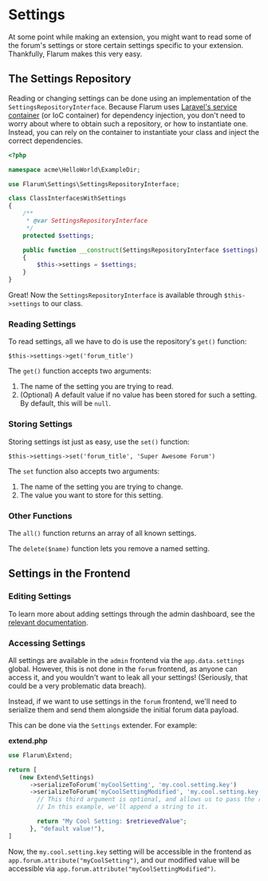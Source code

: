 # Settings

At some point while making an extension, you might want to read some of the forum's settings or store certain settings specific to your extension. Thankfully, Flarum makes this very easy.

## The Settings Repository

Reading or changing settings can be done using an implementation of the `SettingsRepositoryInterface`. Because Flarum uses [Laravel's service container](https://laravel.com/docs/8.x/container) (or IoC container) for dependency injection, you don't need to worry about where to obtain such a repository, or how to instantiate one. Instead, you can rely on the container to instantiate your class and inject the correct dependencies.

```php
<?php

namespace acme\HelloWorld\ExampleDir;

use Flarum\Settings\SettingsRepositoryInterface;

class ClassInterfacesWithSettings
{
    /**
     * @var SettingsRepositoryInterface
     */
    protected $settings;

    public function __construct(SettingsRepositoryInterface $settings)
    {
        $this->settings = $settings;
    }
}
```

Great! Now the `SettingsRepositoryInterface` is available through `$this->settings` to our class.

### Reading Settings

To read settings, all we have to do is use the repository's `get()` function:

`$this->settings->get('forum_title')`

The `get()` function accepts two arguments:

1. The name of the setting you are trying to read.
2. (Optional) A default value if no value has been stored for such a setting. By default, this will be `null`.

### Storing Settings

Storing settings ist just as easy, use the `set()` function:

`$this->settings->set('forum_title', 'Super Awesome Forum')`

The `set` function also accepts two arguments:

1. The name of the setting you are trying to change.
2. The value you want to store for this setting.

### Other Functions

The `all()` function returns an array of all known settings.

The `delete($name)` function lets you remove a named setting.

## Settings in the Frontend

### Editing Settings

To learn more about adding settings through the admin dashboard, see the [relevant documentation](admin.md).
### Accessing Settings

All settings are available in the `admin` frontend via the `app.data.settings` global. However, this is not done in the `forum` frontend, as anyone can access it, and you wouldn't want to leak all your settings! (Seriously, that could be a very problematic data breach).

Instead, if we want to use settings in the `forum` frontend, we'll need to serialize them and send them alongside the initial forum data payload.

This can be done via the `Settings` extender. For example:

**extend.php**

```php
use Flarum\Extend;

return [
   (new Extend\Settings)
      ->serializeToForum('myCoolSetting', 'my.cool.setting.key')
      ->serializeToForum('myCoolSettingModified', 'my.cool.setting.key', function ($retrievedValue) {
        // This third argument is optional, and allows us to pass the retrieved setting through some custom logic.
        // In this example, we'll append a string to it.

        return "My Cool Setting: $retrievedValue";
      }, "default value!"),
]
```

Now, the `my.cool.setting.key` setting will be accessible in the frontend as `app.forum.attribute("myCoolSetting")`, and our modified value will be accessible via `app.forum.attribute("myCoolSettingModified")`.

